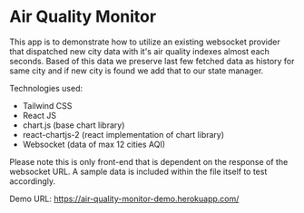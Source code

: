 # Air Quality Monitor

This app is to demonstrate how to utilize an existing websocket provider that dispatched new city data with it's air
quality indexes almost each seconds. Based of this data we preserve last few fetched data as history for same city and
if new city is found we add that to our state manager.

Technologies used:

- Tailwind CSS
- React JS
- chart.js (base chart library)
- react-chartjs-2 (react implementation of chart library)
- Websocket (data of max 12 cities AQI)

Please note this is only front-end that is dependent on the response of the websocket URL. A sample data is included
within the file itself to test accordingly.

Demo URL: https://air-quality-monitor-demo.herokuapp.com/